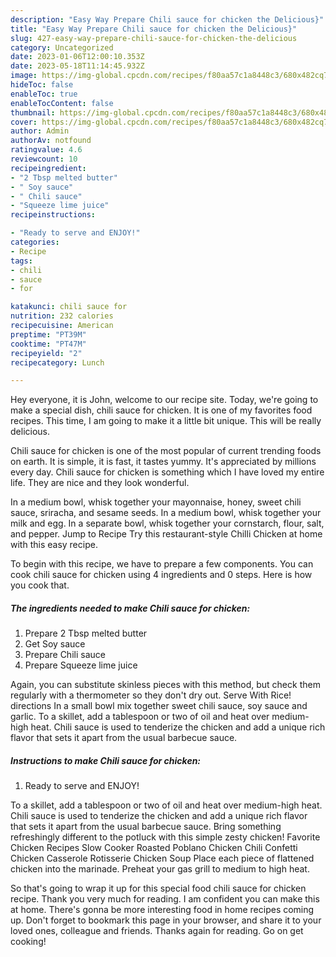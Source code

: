 ```yaml
---
description: "Easy Way Prepare Chili sauce for chicken the Delicious}"
title: "Easy Way Prepare Chili sauce for chicken the Delicious}"
slug: 427-easy-way-prepare-chili-sauce-for-chicken-the-delicious
category: Uncategorized
date: 2023-01-06T12:00:10.353Z
date: 2023-05-18T11:14:45.932Z
image: https://img-global.cpcdn.com/recipes/f80aa57c1a8448c3/680x482cq70/chili-sauce-for-chicken-recipe-main-photo.jpg
hideToc: false
enableToc: true
enableTocContent: false
thumbnail: https://img-global.cpcdn.com/recipes/f80aa57c1a8448c3/680x482cq70/chili-sauce-for-chicken-recipe-main-photo.jpg
cover: https://img-global.cpcdn.com/recipes/f80aa57c1a8448c3/680x482cq70/chili-sauce-for-chicken-recipe-main-photo.jpg
author: Admin
authorAv: notfound
ratingvalue: 4.6
reviewcount: 10
recipeingredient:
- "2 Tbsp melted butter"
- " Soy sauce"
- " Chili sauce"
- "Squeeze lime juice"
recipeinstructions:

- "Ready to serve and ENJOY!"
categories:
- Recipe
tags:
- chili
- sauce
- for

katakunci: chili sauce for 
nutrition: 232 calories
recipecuisine: American
preptime: "PT39M"
cooktime: "PT47M"
recipeyield: "2"
recipecategory: Lunch

---
```



Hey everyone, it is John, welcome to our recipe site. Today, we're going to make a special dish, chili sauce for chicken. It is one of my favorites food recipes. This time, I am going to make it a little bit unique. This will be really delicious.

Chili sauce for chicken is one of the most popular of current trending foods on earth. It is simple, it is fast, it tastes yummy. It's appreciated by millions every day. Chili sauce for chicken is something which I have loved my entire life. They are nice and they look wonderful.

In a medium bowl, whisk together your mayonnaise, honey, sweet chili sauce, sriracha, and sesame seeds. In a medium bowl, whisk together your milk and egg. In a separate bowl, whisk together your cornstarch, flour, salt, and pepper. Jump to Recipe Try this restaurant-style Chilli Chicken at home with this easy recipe.


To begin with this recipe, we have to prepare a few components. You can cook chili sauce for chicken using 4 ingredients and 0 steps. Here is how you cook that.

<!--inarticleads1-->

##### The ingredients needed to make Chili sauce for chicken:

1. Prepare 2 Tbsp melted butter
1. Get  Soy sauce
1. Prepare  Chili sauce
1. Prepare Squeeze lime juice


Again, you can substitute skinless pieces with this method, but check them regularly with a thermometer so they don&#39;t dry out. Serve With Rice! directions In a small bowl mix together sweet chili sauce, soy sauce and garlic. To a skillet, add a tablespoon or two of oil and heat over medium-high heat. Chili sauce is used to tenderize the chicken and add a unique rich flavor that sets it apart from the usual barbecue sauce. 

<!--inarticleads2-->

##### Instructions to make Chili sauce for chicken:


1. Ready to serve and ENJOY!

To a skillet, add a tablespoon or two of oil and heat over medium-high heat. Chili sauce is used to tenderize the chicken and add a unique rich flavor that sets it apart from the usual barbecue sauce. Bring something refreshingly different to the potluck with this simple zesty chicken! Favorite Chicken Recipes Slow Cooker Roasted Poblano Chicken Chili Confetti Chicken Casserole Rotisserie Chicken Soup Place each piece of flattened chicken into the marinade. Preheat your gas grill to medium to high heat. 

So that's going to wrap it up for this special food chili sauce for chicken recipe. Thank you very much for reading. I am confident you can make this at home. There's gonna be more interesting food in home recipes coming up. Don't forget to bookmark this page in your browser, and share it to your loved ones, colleague and friends. Thanks again for reading. Go on get cooking!
